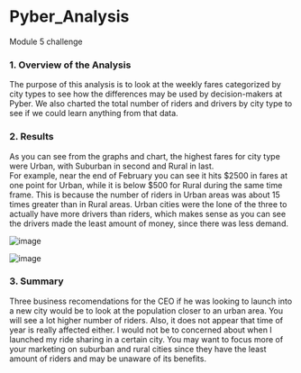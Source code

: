 # Pyber_Analysis
Module 5 challenge

### 1. Overview of the Analysis 

The purpose of this analysis is to look at the weekly fares categorized by city types to see how the differences may be used by decision-makers at Pyber.  We also charted the total number of riders and drivers by city type to see if we could learn anything from that data.

### 2. Results 

As you can see from the graphs and chart, the highest fares for city type were Urban, with Suburban in second and Rural in last.  
For example, near the end of February you can see it hits $2500 in fares at one point for Urban, while it is below $500 for Rural during the same time frame.
This is because the number of riders in Urban areas was about 15 times greater than in Rural areas.  Urban cities were the lone of the three to actually
have more drivers than riders, which makes sense as you can see the drivers made the least amount of money, since there was less demand.

![image](https://user-images.githubusercontent.com/108240844/201565059-ac3b2622-4aa5-4ba1-9054-4ed69411b266.png)

![image](https://user-images.githubusercontent.com/108240844/201565115-8305831b-acde-4dd3-87c5-311c803024d8.png)




### 3. Summary 

Three business recomendations for the CEO if he was looking to launch into a new city would be to look at the population closer to
an urban area.  You will see a lot higher number of riders.  Also, it does not appear that time of year is really affected either.  I would not be
to concerned about when I launched my ride sharing in a certain city.  You may want to focus more of your marketing on suburban and rural cities
since they have the least amount of riders and may be unaware of its benefits.
